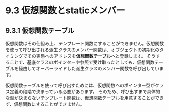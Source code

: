 # 9.3 仮想関数とstaticメンバー

## 9.3.1 仮想関数テーブル
仮想関数はその仕組み上、テンプレート関数にすることができません。仮想関数を使って呼び出される派生クラスのメンバー関数は、オブジェクトの初期化のタイミングでその実態へのアドレスを**仮想関数テーブル**へと登録します。
そうすることで、基底クラスのポインターや参照で受け取ったとしても、仮想関数テーブルを経由してオーバーライドした派生クラスのメンバー関数を呼び出しています。

仮想関数テーブルを使って呼び出すためには、仮想関数へのポインター型がクラス定義の段階で決まっている必要があります。
そのため、呼び出すまで具体的な型が決まらないテンプレート関数は、仮想関数テーブルを用意することができず、仮想関数にすることができません。
